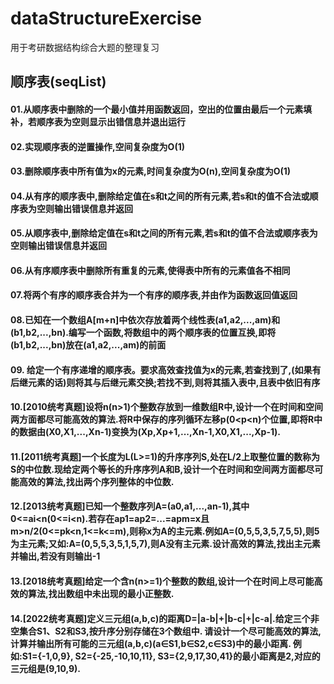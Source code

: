 # dataStructureExercise
用于考研数据结构综合大题的整理复习  

## 顺序表(seqList)
#### 01.从顺序表中删除的一个最小值并用函数返回，空出的位置由最后一个元素填补，若顺序表为空则显示出错信息并退出运行 
#### 02.实现顺序表的逆置操作,空间复杂度为O(1)
#### 03.删除顺序表中所有值为x的元素,时间复杂度为O(n),空间复杂度为O(1)  
#### 04.从有序的顺序表中,删除给定值在s和t之间的所有元素,若s和t的值不合法或顺序表为空则输出错误信息并返回  
#### 05.从顺序表中,删除给定值在s和t之间的所有元素,若s和t的值不合法或顺序表为空则输出错误信息并返回  
#### 06.从有序顺序表中删除所有重复的元素,使得表中所有的元素值各不相同  
#### 07.将两个有序的顺序表合并为一个有序的顺序表,并由作为函数返回值返回  
#### 08.已知在一个数组A[m+n]中依次存放着两个线性表(a1,a2,...,am)和(b1,b2,...,bn).编写一个函数,将数组中的两个顺序表的位置互换,即将(b1,b2,...,bn)放在(a1,a2,...,am)的前面
#### 09. 给定一个有序递增的顺序表。要求高效查找值为x的元素,若查找到了,(如果有后继元素的话)则将其与后继元素交换;若找不到,则将其插入表中,且表中依旧有序
#### 10.[2010统考真题]设将n(n>1)个整数存放到一维数组R中,设计一个在时间和空间两方面都尽可能高效的算法.将R中保存的序列循环左移p(0<p<n)个位置,即将R中的数据由(X0,X1,...,Xn-1)变换为(Xp,Xp+1,...,Xn-1,X0,X1,...,Xp-1).  
#### 11.[2011统考真题]一个长度为L(L>=1)的升序序列S,处在L/2上取整位置的数称为S的中位数.现给定两个等长的升序序列A和B,设计一个在时间和空间两方面都尽可能高效的算法,找出两个序列整体的中位数.  
#### 12.[2013统考真题]已知一个整数序列A=(a0,a1,...,an-1),其中0<=ai<n(0<=i<n).若存在ap1=ap2=...=apm=x且m>n/2(0<=pk<n,1<=k<=m),则称x为A的主元素.例如A=(0,5,5,3,5,7,5,5),则5为主元素;又如:A=(0,5,5,3,5,1,5,7),则A没有主元素.设计高效的算法,找出主元素并输出,若没有则输出-1
#### 13.[2018统考真题]给定一个含n(n>=1)个整数的数组,设计一个在时间上尽可能高效的算法,找出数组中未出现的最小正整数.  
#### 14.[2022统考真题]定义三元组(a,b,c)的距离D=|a-b|+|b-c|+|c-a|.给定三个非空集合S1、S2和S3,按升序分别存储在3个数组中. 请设计一个尽可能高效的算法,计算并输出所有可能的三元组(a,b,c)(a∈S1,b∈S2,c∈S3)中的最小距离. 例如:S1={-1,0,9}, S2={-25,-10,10,11}, S3={2,9,17,30,41}的最小距离是2,对应的三元组是(9,10,9).

